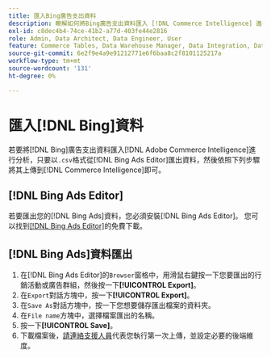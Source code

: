 ```yaml
---
title: 匯入Bing廣告支出資料
description: 瞭解如何將Bing廣告支出資料匯入 [!DNL Commerce Intelligence] 進行分析。
exl-id: c8dec4b4-74ce-41b2-a77d-403fe44e2816
role: Admin, Data Architect, Data Engineer, User
feature: Commerce Tables, Data Warehouse Manager, Data Integration, Data Import/Export
source-git-commit: 6e2f9e4a9e91212771e6f6baa8c2f8101125217a
workflow-type: tm+mt
source-wordcount: '131'
ht-degree: 0%

---
```


# 匯入[!DNL Bing]資料

若要將[!DNL Bing]廣告支出資料匯入[!DNL Adobe Commerce Intelligence]進行分析，只要以`.csv`格式從[!DNL Bing Ads Editor]匯出資料，然後依照下列步驟將其上傳到[!DNL Commerce Intelligence]即可。

## [!DNL Bing Ads Editor]

若要匯出您的[!DNL Bing Ads]資料，您必須安裝[!DNL Bing Ads Editor]。 您可以找到[[!DNL Bing Ads Editor]](https://about.ads.microsoft.com/en-us/solutions/tools/editor)的免費下載。

## [!DNL Bing Ads]資料匯出

1. 在[!DNL Bing Ads Editor]的`Browser`窗格中，用滑鼠右鍵按一下您要匯出的行銷活動或廣告群組，然後按一下&#x200B;**[!UICONTROL Export]**。
1. 在`Export`對話方塊中，按一下&#x200B;**[!UICONTROL Export]**。
1. 在`Save As`對話方塊中，按一下您想要儲存匯出檔案的資料夾。
1. 在`File name`方塊中，選擇檔案匯出的名稱。
1. 按一下&#x200B;**[!UICONTROL Save]**。
1. 下載檔案後，[請連絡支援人員](https://experienceleague.adobe.com/docs/commerce-knowledge-base/kb/troubleshooting/miscellaneous/mbi-service-policies.html)代表您執行第一次上傳，並設定必要的後端維度。
